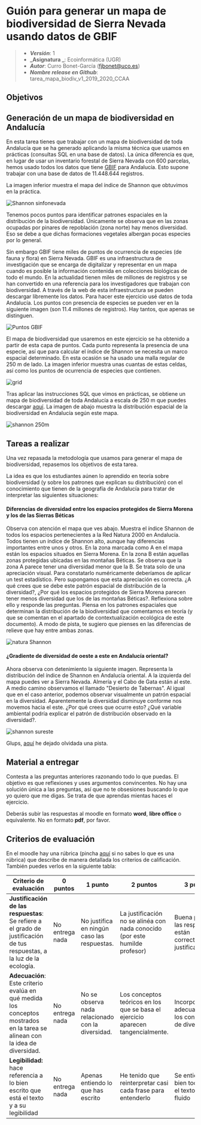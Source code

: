 # Guión para generar un mapa de biodiversidad de Sierra Nevada usando datos de GBIF


> + **_Versión_**: 1
> + **_Asignatura _**: Ecoinformática (UGR)
> + **_Autor_**: Curro Bonet-García (fjbonet@uco.es)
> + **_Nombre release en Github_**: tarea_mapa_biodiv_v1_2019_2020_CCAA



## Objetivos





## Generación de un mapa de biodiversidad en Andalucía

En esta tarea tienes que trabajar con un mapa de biodiversidad de toda Andalucía que se ha generado aplicando la misma técnica que usamos en prácticas (consultas SQL en una base de datos). La única diferencia es que, en lugar de usar un inventario forestal de Sierra Nevada con 600 parcelas, hemos usado todos los datos que tiene [GBIF](https://www.gbif.org/) para Andalucía. Esto supone trabajar con una base de datos de 11.448.644 registros.

La imagen inferior muestra el mapa del índice de Shannon que obtuvimos en la práctica.

![Shannon sinfonevada](https://raw.githubusercontent.com/fjbonet/teaching_task_biodiversity_map/master/images/shannon_snev_sinfonevada.png)

Tenemos pocos puntos para identificar patrones espaciales en la distribución de la biodiversidad. Únicamente se observa que en las zonas ocupadas por pinares de repoblación (zona norte) hay menos diversidad. Eso se debe a que dichas formaciones vegetales albergan pocas especies por lo general.



Sin embargo GBIF tiene miles de puntos de ocurrencia de especies (de fauna y flora) en Sierra Nevada. GBIF es una infraestructura de investigación que se encarga de digitalizar y representar en un mapa cuando es posible la información contenida en colecciones biológicas de todo el mundo. En la actualidad tienen miles de millones de registros y se han convertido en una referencia para los investigadores que trabajan con biodiversidad. A través de la web de esta infraestructura se pueden descargar libremente los datos. Para hacer este ejercicio usé datos de toda Andalucía. Los puntos con presencia de especies se pueden ver en la siguiente imagen (son 11.4 millones de registros). Hay tantos, que apenas se distinguen.

![Puntos GBIF](https://raw.githubusercontent.com/fjbonet/teaching_task_biodiversity_map/master/images/occurrences_gbif.png)



El mapa de biodiversidad que usaremos en este ejercicio se ha obtenido a partir de esta capa de puntos. Cada punto representa la presencia de una especie, así que para calcular el índice de Shannon se necesita un marco espacial determinado. En esta ocasión se ha usado una malla regular de 250 m de lado. La imagen inferior muestra unas cuantas de estas celdas, así como los puntos de ocurrencia de especies que contienen.

![grid](https://raw.githubusercontent.com/fjbonet/teaching_task_biodiversity_map/master/images/grid.png)



Tras aplicar las instrucciones SQL que vimos en prácticas, se obtiene un mapa de biodiversidad de toda Andalucía a escala de 250 m que puedes descargar [aquí](https://github.com/fjbonet/teaching_task_biodiversity_map/raw/master/geoinfo/H_250.tif). La imagen de abajo muestra la distribución espacial de la biodiversidad en Andalucía según este mapa.

![shannon 250m](https://raw.githubusercontent.com/fjbonet/teaching_task_biodiversity_map/master/images/shannon_250.png)

## Tareas a realizar

Una vez repasada la metodología que usamos para generar el mapa de biodiversidad, repasemos los objetivos de esta tarea.

La idea es que los estudiantes aúnen lo aprendido en teoría sobre biodiversidad (y sobre los patrones que explican su distribución) con el conocimiento que tienen de la geografía de Andalucía para tratar de interpretar las siguientes situaciones:



#### Diferencias de diversidad entre los espacios protegidos de Sierra Morena y los de las Sierras Béticas



Observa con atención el mapa que ves abajo. Muestra el índice Shannon de todos los espacios pertenecientes a la Red Natura 2000 en Andalucía. Todos tienen un índice de Shannon alto, aunque hay diferencias importantes entre unos y otros. En la zona marcada como A en el mapa están los espacios situados en Sierra Morena. En la zona B están aquellas zonas protegidas ubicadas en las montañas Béticas. Se observa que la zona A parece tener una diversidad menor que la B. Se trata solo de una apreciación visual. Para constatarlo numéricamente deberíamos de aplicar un test estadístico. Pero supongamos que esta apreciación es correcta. ¿A qué crees que se debe este patrón espacial de distribución de la diversidad?, ¿Por qué los espacios protegidos de Sierra Morena parecen tener menos diversidad que los de las montañas Béticas?. Reflexiona sobre ello y responde las preguntas. Piensa en los patrones espaciales que determinan la distribución de la biodiversidad que comentamos en teoría (y que se comentan en el apartado de contextualización ecológica de este documento). A modo de pista, te sugiero que pienses en las diferencias de relieve que hay entre ambas zonas. 

![natura Shannon](https://raw.githubusercontent.com/fjbonet/teaching_task_biodiversity_map/master/images/shannon_natura_label.png)

#### ¿Gradiente de diversidad de oeste a este en Andalucía oriental?

Ahora observa con detenimiento la siguiente imagen. Representa la distribución del índice de Shannon en Andalucía oriental. A la izquierda del mapa puedes ver a Sierra Nevada. Almería y el Cabo de Gata están al este. A medio camino observamos el llamado "Desierto de Tabernas". Al igual que en el caso anterior, podemos observar visualmente un patrón espacial en la diversidad. Aparentemente la diversidad disminuye conforme nos movemos hacia el este. ¿Por qué crees que ocurre esto? ¿Qué variable ambiental podría explicar el patrón de distribución observado en la diversidad?. 



![shannon sureste](https://raw.githubusercontent.com/fjbonet/teaching_task_biodiversity_map/master/images/shannon_sureste_250_label.png)

Glups, [aquí](https://raw.githubusercontent.com/fjbonet/teaching_task_biodiversity_map/master/images/precipitacion_sureste_label.png) he dejado olvidada una pista.



## Material a entregar

Contesta a las preguntas anteriores razonando todo lo que puedas. El objetivo es que reflexiones y uses argumentos convincentes. No hay una solución única a las preguntas, así que no te obsesiones buscando lo que yo quiero que me digas. Se trata de que aprendas mientas haces el ejercicio. 

Deberás subir las respuestas al moodle en formato **word**, **libre office** o equivalente. No en formato **pdf**, por favor.



## Criterios de evaluación

En el moodle hay una rúbrica (pincha [aquí](https://es.wikipedia.org/wiki/R%C3%BAbrica_(docencia)) si no sabes lo que es una rúbrica) que describe de manera detallada los criterios de calificación. También puedes verlos en la siguiente tabla:


| Criterio de evaluación                                       | 0 puntos        | 1 punto                                           | 2 puntos                                                     | 3 puntos                                                     | 4 puntos                                                     | 5 puntos                                                     |
| ------------------------------------------------------------ | --------------- | ------------------------------------------------- | ------------------------------------------------------------ | ------------------------------------------------------------ | ------------------------------------------------------------ | ------------------------------------------------------------ |
| **Justificación de las respuestas**: Se refiere a el grado de justificación de tus respuestas, a la luz de la ecología. | No entrega nada | No justifica en ningún caso las respuestas.       | La justificación no se alinéa con nada conocido (por este humilde profesor) | Buena parte de las respuestas están correctamente justificadas. | Las justificaciones aportadas son coherentes.                | Lo que dices está tan bien justificado que me convencería si no estuviera de acuerdo con lo que dices. |
| **Adecuación**: Este criterio evalúa en qué medida los conceptos mostrados en la tarea se alinean con la idea de diversidad. | No entrega nada | No se observa nada relacionado con la diversidad. | Los conceptos teóricos en los que se basa el ejercicio aparecen tangencialmente. | Incorpora adecuadamente los conceptos de diversidad.         | Además de lo anterior, mencionas adecuadamente variables ambientales que pudieran explicar el patrón observado. | Excelente integración de marcos conceptuales diferentes. Además de los requeridos has incluido otros. |
| **Legibilidad:** hace referencia a lo bien escrito que está el texto y a su legibilidad | No entrega nada | Apenas entiendo lo que has escrito                | He tenido que reinterpretar casi cada frase para entenderlo  | Se entiende bien todo, pero el texto no es fluido            | Muy buena redacción. La lectura fluye fácilmente, cual novela. | Impecable estilo de escritura.                               |



